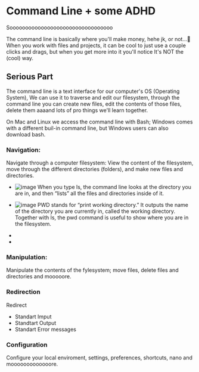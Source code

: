 # Command Line + some ADHD

Sooooooooooooooooooooooooooooooooo

The command line is basically where you'll make money, hehe jk, or not...🤨 When you work with files and projects,
it can be cool to just use a couple clicks and drags, but when you get more into it you'll notice It's NOT the (cool) way.

## Serious Part

The command line is a text interface for our computer's OS (Operating System), We can use it to traverse and edit our filesystem,
through the command line you can create new files, edit the contents of those files, delete them aaaand lots of pro things we'll learn together.

On Mac and Linux we access the command line with Bash; Windows comes with a different buil-in command line, but Windows users can also download bash.

### Navigation:
Navigate through a computer filesystem: View the content of the filesystem, move through the different directories (folders), and make new files and directories.
* ![image](https://user-images.githubusercontent.com/75914408/220755638-8468cf3a-9158-47cc-9787-7ff625d330b9.png) When you type ls, the command line looks at the directory you are in, and then “lists” all the files and directories inside of it.

* ![image](https://user-images.githubusercontent.com/75914408/220755681-6a98ec1c-6e8b-4961-9af3-2f0a3c1ff53a.png) PWD stands for “print working directory.” It outputs the name of the directory you are currently in, called the working directory. Together with ls, the pwd command is useful to show where you are in the filesystem.

* 
* 

### Manipulation: 
Manipulate the contents of the fylesystem; move files, delete files and directories and mooooore.

### Redirection
Redirect
* Standart Imput
* Standtart Output
* Standart Error messages

### Configuration
Configure your local enviroment, settings, preferences, shortcuts, nano and mooooooooooooore.
